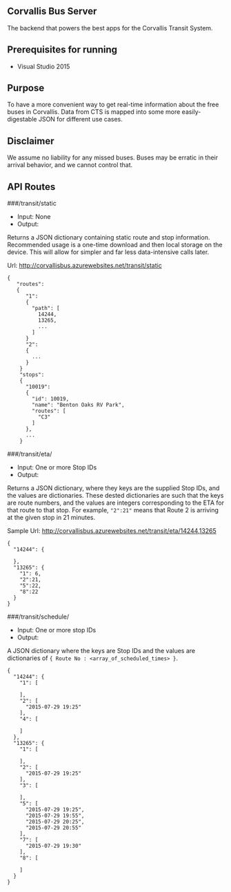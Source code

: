 ## Corvallis Bus Server

The backend that powers the best apps for the Corvallis Transit System.

## Prerequisites for running

- Visual Studio 2015

## Purpose

To have a more convenient way to get real-time information about the free buses in Corvallis.  Data from CTS is mapped into some more easily-digestable JSON for different use cases.

## Disclaimer

We assume no liability for any missed buses.  Buses may be erratic in their arrival behavior, and we cannot control that.

## API Routes

###/transit/static

- Input: None
- Output:

Returns a JSON dictionary containing static route and stop information.  Recommended usage is a one-time download and then local storage on the device.  This will allow for simpler and far less data-intensive calls later.

Url: http://corvallisbus.azurewebsites.net/transit/static

```
{
   "routes":
   {
      "1":
      {
        "path": [
          14244,
          13265,
          ...
        ]
      }
      "2":
      {
        ...
      }
    }
    "stops":
    {
      "10019": 
      {
        "id": 10019,
        "name": "Benton Oaks RV Park",
        "routes": [
          "C3"
        ]
      },
      ...
    }
```

###/transit/eta/

- Input: One or more Stop IDs
- Output:

Returns a JSON dictionary, where they keys are the supplied Stop IDs, and the values are dictionaries.  These dested dictionaries are such that the keys are route numbers, and the values are integers corresponding to the ETA for that route to that stop.  For example, ``"2":21"`` means that Route 2 is arriving at the given stop in 21 minutes.

Sample Url: http://corvallisbus.azurewebsites.net/transit/eta/14244,13265

```
{
  "14244": {
    
  },
  "13265": {
    "1": 6,
    "2":21,
    "5":22,
    "8":22
  }
}
```

###/transit/schedule/

- Input: One or more stop IDs
- Output:

A JSON dictionary where the keys are Stop IDs and the values are dictionaries of ``{ Route No : <array_of_scheduled_times> }``.

```
{
  "14244": {
    "1": [
      
    ],
    "2": [
      "2015-07-29 19:25"
    ],
    "4": [
      
    ]
  },
  "13265": {
    "1": [
      
    ],
    "2": [
      "2015-07-29 19:25"
    ],
    "3": [
      
    ],
    "5": [
      "2015-07-29 19:25",
      "2015-07-29 19:55",
      "2015-07-29 20:25",
      "2015-07-29 20:55"
    ],
    "7": [
      "2015-07-29 19:30"
    ],
    "8": [
      
    ]
  }
}
```
